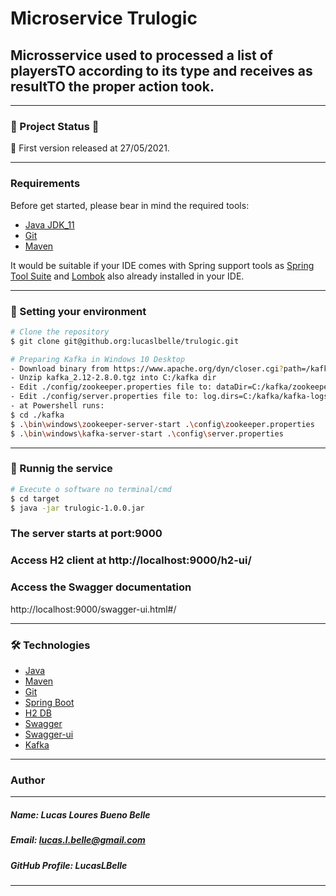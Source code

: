 # Microservice Trulogic

## Microsservice used to processed a list of playersTO according to its type and receives as resultTO the proper action took.
---
### 🚧  Project Status 🚧
🚀 First version released at 27/05/2021.

---
### Requirements
Before get started, please bear in mind the required tools:
- [Java JDK_11](https://www.oracle.com/java/technologies/javase/jdk11-archive-downloads.html)
- [Git](https://git-scm.com)
- [Maven](https://maven.apache.org/download.cgi)

It would be suitable if your IDE comes with Spring support tools as [Spring Tool Suite](https://spring.io/tools)
and [Lombok](https://projectlombok.org/download) also already installed in your IDE.

---

### 🎲 Setting your environment

```bash
# Clone the repository
$ git clone git@github.org:lucaslbelle/trulogic.git

# Preparing Kafka in Windows 10 Desktop
- Download binary from https://www.apache.org/dyn/closer.cgi?path=/kafka/2.8.0/kafka_2.12-2.8.0.tgz
- Unzip kafka_2.12-2.8.0.tgz into C:/kafka dir
- Edit ./config/zookeeper.properties file to: dataDir=C:/kafka/zookeeper-data
- Edit ./config/server.properties file to: log.dirs=C:/kafka/kafka-logs
- at Powershell runs:
$ cd ./kafka
$ .\bin\windows\zookeeper-server-start .\config\zookeeper.properties
$ .\bin\windows\kafka-server-start .\config\server.properties

```
---

### 🎲 Runnig the service

```bash
# Execute o software no terminal/cmd
$ cd target
$ java -jar trulogic-1.0.0.jar
```

### The server starts at port:9000
### Access H2 client at http://localhost:9000/h2-ui/
### Access the Swagger documentation
http://localhost:9000/swagger-ui.html#/

---
### 🛠 Technologies

- [Java](https://www.java.com/pt_BR/)
- [Maven](https://maven.apache.org/)
- [Git](https://git-scm.com)
- [Spring Boot](https://spring.io/projects/spring-boot)
- [H2 DB](https://www.h2.com/)
- [Swagger](https://swagger.io/)
- [Swagger-ui](https://swagger.io/tools/swagger-ui/)
- [Kafka](https://kafka.apache.org//)

---
### Author
---
##### Name: Lucas Loures Bueno Belle
##### Email: lucas.l.belle@gmail.com
##### GitHub Profile: LucasLBelle
---
